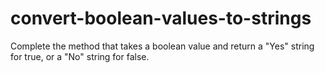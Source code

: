 # convert-boolean-values-to-strings
Complete the method that takes a boolean value and return a "Yes" string for true, or a "No" string for false.

